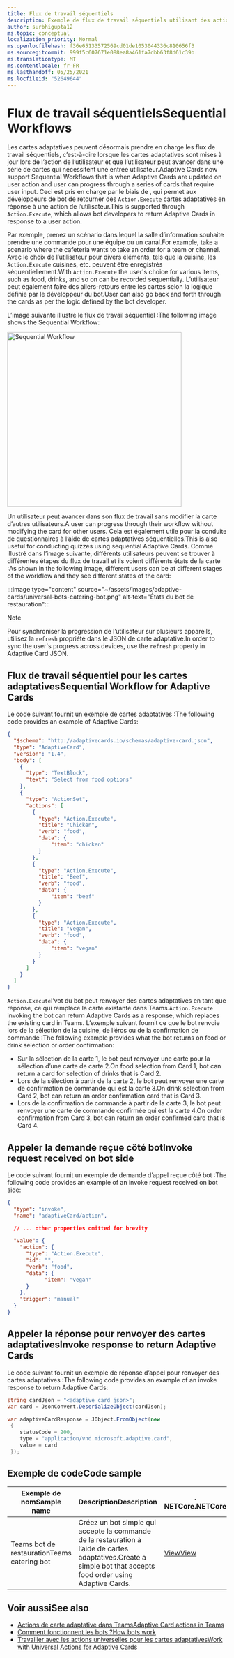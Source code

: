```yaml
---
title: Flux de travail séquentiels
description: Exemple de flux de travail séquentiels utilisant des actions universelles
author: surbhigupta12
ms.topic: conceptual
localization_priority: Normal
ms.openlocfilehash: f36e65133572569cd01de1053044336c810656f3
ms.sourcegitcommit: 999f5c607671e088ea8a461fa7dbb63f8d61c39b
ms.translationtype: MT
ms.contentlocale: fr-FR
ms.lasthandoff: 05/25/2021
ms.locfileid: "52649644"
---
```

# <a name="sequential-workflows"></a><span data-ttu-id="4731f-103">Flux de travail séquentiels</span><span class="sxs-lookup"><span data-stu-id="4731f-103">Sequential Workflows</span></span>

<span data-ttu-id="4731f-104">Les cartes adaptatives peuvent désormais prendre en charge les flux de travail séquentiels, c’est-à-dire lorsque les cartes adaptatives sont mises à jour lors de l’action de l’utilisateur et que l’utilisateur peut avancer dans une série de cartes qui nécessitent une entrée utilisateur.</span><span class="sxs-lookup"><span data-stu-id="4731f-104">Adaptive Cards now support Sequential Workflows that is when Adaptive Cards are updated on user action and user can progress through a series of cards that require user input.</span></span> <span data-ttu-id="4731f-105">Ceci est pris en charge par le biais de , qui permet aux développeurs de bot de retourner des `Action.Execute` cartes adaptatives en réponse à une action de l’utilisateur.</span><span class="sxs-lookup"><span data-stu-id="4731f-105">This is supported through `Action.Execute`, which allows bot developers to return Adaptive Cards in response to a user action.</span></span>

<span data-ttu-id="4731f-106">Par exemple, prenez un scénario dans lequel la salle d’information souhaite prendre une commande pour une équipe ou un canal.</span><span class="sxs-lookup"><span data-stu-id="4731f-106">For example, take a scenario where the cafeteria wants to take an order for a team or channel.</span></span> <span data-ttu-id="4731f-107">Avec le choix de l’utilisateur pour divers éléments, tels que la cuisine, les `Action.Execute` cuisines, etc. peuvent être enregistrés séquentiellement.</span><span class="sxs-lookup"><span data-stu-id="4731f-107">With `Action.Execute` the user's choice for various items, such as food, drinks, and so on can be recorded sequentially.</span></span> <span data-ttu-id="4731f-108">L’utilisateur peut également faire des allers-retours entre les cartes selon la logique définie par le développeur du bot.</span><span class="sxs-lookup"><span data-stu-id="4731f-108">User can also go back and forth through the cards as per the logic defined by the bot developer.</span></span> <br/>

<span data-ttu-id="4731f-109">L’image suivante illustre le flux de travail séquentiel :</span><span class="sxs-lookup"><span data-stu-id="4731f-109">The following image shows the Sequential Workflow:</span></span>

<img src="~/assets/images/bots/sequentialWorkflow.gif" alt="Sequential Workflow" width="400"/>

<span data-ttu-id="4731f-110">Un utilisateur peut avancer dans son flux de travail sans modifier la carte d’autres utilisateurs.</span><span class="sxs-lookup"><span data-stu-id="4731f-110">A user can progress through their workflow without modifying the card for other users.</span></span> <span data-ttu-id="4731f-111">Cela est également utile pour la conduite de questionnaires à l’aide de cartes adaptatives séquentielles.</span><span class="sxs-lookup"><span data-stu-id="4731f-111">This is also useful for conducting quizzes using sequential Adaptive Cards.</span></span> <span data-ttu-id="4731f-112">Comme illustré dans l’image suivante, différents utilisateurs peuvent se trouver à différentes étapes du flux de travail et ils voient différents états de la carte :</span><span class="sxs-lookup"><span data-stu-id="4731f-112">As shown in the following image, different users can be at different stages of the workflow and they see different states of the card:</span></span>

:::image type="content" source="~/assets/images/adaptive-cards/universal-bots-catering-bot.png" alt-text="États du bot de restauration":::

> [!NOTE]
> <span data-ttu-id="4731f-114">Pour synchroniser la progression de l’utilisateur sur plusieurs appareils, utilisez la `refresh` propriété dans le JSON de carte adaptative.</span><span class="sxs-lookup"><span data-stu-id="4731f-114">In order to sync the user's progress across devices, use the `refresh` property in Adaptive Card JSON.</span></span>

## <a name="sequential-workflow-for-adaptive-cards"></a><span data-ttu-id="4731f-115">Flux de travail séquentiel pour les cartes adaptatives</span><span class="sxs-lookup"><span data-stu-id="4731f-115">Sequential Workflow for Adaptive Cards</span></span>

<span data-ttu-id="4731f-116">Le code suivant fournit un exemple de cartes adaptatives :</span><span class="sxs-lookup"><span data-stu-id="4731f-116">The following code provides an example of Adaptive Cards:</span></span>

```JSON
{
  "$schema": "http://adaptivecards.io/schemas/adaptive-card.json",
  "type": "AdaptiveCard",
  "version": "1.4",
  "body": [
    {
      "type": "TextBlock",
      "text": "Select from food options"
    },
    { 
      "type": "ActionSet",
      "actions": [
        {
          "type": "Action.Execute",
          "title": "Chicken",
          "verb": "food",
          "data": {
              "item": "chicken"
          }
        },
        {
          "type": "Action.Execute",
          "title": "Beef",
          "verb": "food",
          "data": {
              "item": "beef"
          }
        },
        {
          "type": "Action.Execute",
          "title": "Vegan",
          "verb": "food",
          "data": {
              "item": "vegan"
          }
        }
      ]
    }
  ]
}
```

<span data-ttu-id="4731f-117">`Action.Execute`l’vot du bot peut renvoyer des cartes adaptatives en tant que réponse, ce qui remplace la carte existante dans Teams.</span><span class="sxs-lookup"><span data-stu-id="4731f-117">`Action.Execute` invoking the bot can return Adaptive Cards as a response, which replaces the existing card in Teams.</span></span>
<span data-ttu-id="4731f-118">L’exemple suivant fournit ce que le bot renvoie lors de la sélection de la cuisine, de l’éros ou de la confirmation de commande :</span><span class="sxs-lookup"><span data-stu-id="4731f-118">The following example provides what the bot returns on food or drink selection or order confirmation:</span></span>

* <span data-ttu-id="4731f-119">Sur la sélection de la carte 1, le bot peut renvoyer une carte pour la sélection d’une carte de carte 2.</span><span class="sxs-lookup"><span data-stu-id="4731f-119">On food selection from Card 1, bot can return a card for selection of drinks that is Card 2.</span></span>
* <span data-ttu-id="4731f-120">Lors de la sélection à partir de la carte 2, le bot peut renvoyer une carte de confirmation de commande qui est la carte 3.</span><span class="sxs-lookup"><span data-stu-id="4731f-120">On drink selection from Card 2, bot can return an order confirmation card that is Card 3.</span></span>
* <span data-ttu-id="4731f-121">Lors de la confirmation de commande à partir de la carte 3, le bot peut renvoyer une carte de commande confirmée qui est la carte 4.</span><span class="sxs-lookup"><span data-stu-id="4731f-121">On order confirmation from Card 3, bot can return an order confirmed card that is Card 4.</span></span>

## <a name="invoke-request-received-on-bot-side"></a><span data-ttu-id="4731f-122">Appeler la demande reçue côté bot</span><span class="sxs-lookup"><span data-stu-id="4731f-122">Invoke request received on bot side</span></span>

<span data-ttu-id="4731f-123">Le code suivant fournit un exemple de demande d’appel reçue côté bot :</span><span class="sxs-lookup"><span data-stu-id="4731f-123">The following code provides an example of an invoke request received on bot side:</span></span>

```JSON
{ 
  "type": "invoke",
  "name": "adaptiveCard/action",

  // ... other properties omitted for brevity

  "value": { 
    "action": { 
      "type": "Action.Execute", 
      "id": "", 
      "verb": "food",
      "data": { 
            "item": "vegan"
      } 
    },
    "trigger": "manual" 
  }
}
```

## <a name="invoke-response-to-return-adaptive-cards"></a><span data-ttu-id="4731f-124">Appeler la réponse pour renvoyer des cartes adaptatives</span><span class="sxs-lookup"><span data-stu-id="4731f-124">Invoke response to return Adaptive Cards</span></span>

<span data-ttu-id="4731f-125">Le code suivant fournit un exemple de réponse d’appel pour renvoyer des cartes adaptatives :</span><span class="sxs-lookup"><span data-stu-id="4731f-125">The following code provides an example of an invoke response to return Adaptive Cards:</span></span>

```C#
string cardJson = "<adaptive card json>";
var card = JsonConvert.DeserializeObject(cardJson);

var adaptiveCardResponse = JObject.FromObject(new
 {
    statusCode = 200,
    type = "application/vnd.microsoft.adaptive.card",
    value = card
 });
```

## <a name="code-sample"></a><span data-ttu-id="4731f-126">Exemple de code</span><span class="sxs-lookup"><span data-stu-id="4731f-126">Code sample</span></span>

|<span data-ttu-id="4731f-127">Exemple de nom</span><span class="sxs-lookup"><span data-stu-id="4731f-127">Sample name</span></span> | <span data-ttu-id="4731f-128">Description</span><span class="sxs-lookup"><span data-stu-id="4731f-128">Description</span></span> | <span data-ttu-id="4731f-129">. NETCore</span><span class="sxs-lookup"><span data-stu-id="4731f-129">.NETCore</span></span> |
|----------------|-----------------|--------------|
| <span data-ttu-id="4731f-130">Teams bot de restauration</span><span class="sxs-lookup"><span data-stu-id="4731f-130">Teams catering bot</span></span> | <span data-ttu-id="4731f-131">Créez un bot simple qui accepte la commande de la restauration à l’aide de cartes adaptatives.</span><span class="sxs-lookup"><span data-stu-id="4731f-131">Create a simple bot that accepts food order using Adaptive Cards.</span></span> |[<span data-ttu-id="4731f-132">View</span><span class="sxs-lookup"><span data-stu-id="4731f-132">View</span></span>](https://github.com/OfficeDev/Microsoft-Teams-Samples/tree/main/samples/bot-teams-catering/csharp)|

## <a name="see-also"></a><span data-ttu-id="4731f-133">Voir aussi</span><span class="sxs-lookup"><span data-stu-id="4731f-133">See also</span></span>

* [<span data-ttu-id="4731f-134">Actions de carte adaptative dans Teams</span><span class="sxs-lookup"><span data-stu-id="4731f-134">Adaptive Card actions in Teams</span></span>](~/task-modules-and-cards/cards/cards-actions.md#adaptive-cards-actions)
* [<span data-ttu-id="4731f-135">Comment fonctionnent les bots ?</span><span class="sxs-lookup"><span data-stu-id="4731f-135">How bots work</span></span>](/azure/bot-service/bot-builder-basics?view=azure-bot-service-4.0&preserve-view=true)
* [<span data-ttu-id="4731f-136">Travailler avec les actions universelles pour les cartes adaptatives</span><span class="sxs-lookup"><span data-stu-id="4731f-136">Work with Universal Actions for Adaptive Cards</span></span>](Work-with-universal-actions-for-adaptive-cards.md)

